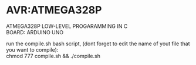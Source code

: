 # AVR:ATMEGA328P
ATMEGA328P LOW-LEVEL PROGARAMMING IN C  
BOARD: ARDUINO UNO

run the compile.sh bash script, (dont forget to edit the name of yout file that you want to compile):  
     chmod 777 compile.sh && ./compile.sh
